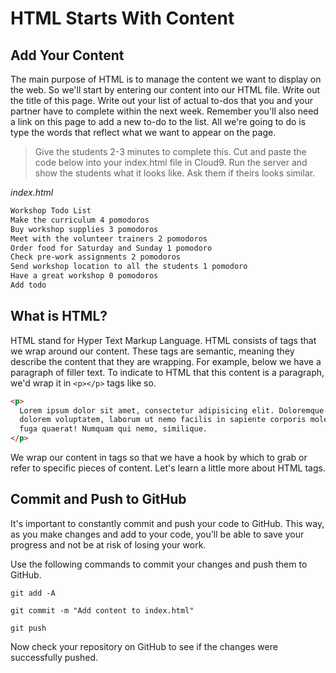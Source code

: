 # HTML Starts With Content

## Add Your Content
The main purpose of HTML is to manage the content we want to display on the web. So we'll start by entering our content into our HTML file. Write out the title of this page. Write out your list of actual to-dos that you and your partner have to complete within the next week. Remember you'll also need a link on this page to add a new to-do to the list. All we're going to do is type the words that reflect what we want to appear on the page.

>Give the students 2-3 minutes to complete this. Cut and paste the code below into your index.html file in Cloud9. Run the server and show the students what it looks like. Ask them if theirs looks similar.

*index.html*
```HTML
Workshop Todo List
Make the curriculum 4 pomodoros
Buy workshop supplies 3 pomodoros
Meet with the volunteer trainers 2 pomodoros
Order food for Saturday and Sunday 1 pomodoro
Check pre-work assignments 2 pomodoros
Send workshop location to all the students 1 pomodoro
Have a great workshop 0 pomodoros
Add todo
```

## What is HTML?
HTML stand for Hyper Text Markup Language. HTML consists of tags that we wrap around our content. These tags are semantic, meaning they describe the content that they are wrapping. For example, below we have a paragraph of filler text. To indicate to HTML that this content is a paragraph, we'd wrap it in `<p></p>` tags like so.
```HTML
<p>
  Lorem ipsum dolor sit amet, consectetur adipisicing elit. Doloremque officia dignissimos,
  dolorem voluptatem, laborum ut nemo facilis in sapiente corporis molestiae, iusto vero consequatur
  fuga quaerat! Numquam qui nemo, similique.
</p>
```

We wrap our content in tags so that we have a hook by which to grab or refer to specific pieces of content. Let's learn a little more about HTML tags.

## Commit and Push to GitHub
It's important to constantly commit and push your code to GitHub. This way, as you make changes and add to your code, you'll be able to save your progress and not be at risk of losing your work.

Use the following commands to commit your changes and push them to GitHub.

```shell
git add -A
```

```shell
git commit -m "Add content to index.html"
```

```shell
git push
```

Now check your repository on GitHub to see if the changes were successfully pushed.
